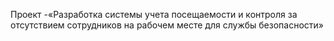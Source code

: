 
Проект -«Разработка системы учета посещаемости и контроля за отсутствием сотрудников на рабочем месте для службы безопасности»
